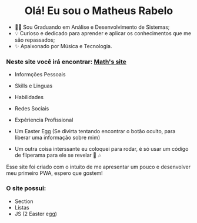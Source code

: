 <h1 align="center"> Olá! Eu sou o Matheus Rabelo </h1>



- 👨‍💻 Sou Graduando em Análise e Desenvolvimento de Sistemas;
- 💡 Curioso e dedicado para aprender e aplicar os conhecimentos que me são repassados;
- ✨ Apaixonado por Música e Tecnologia.

### Neste site você irá encontrar: [Math's site](https://theus1990.github.io)

- Informções Pessoais
- Skills e Linguas
- Habilidades
- Redes Sociais
- Expêriencia Profissional
- Um Easter Egg (Se divirta tentando encontrar o botão oculto, para liberar uma informação sobre mim)

- Um outra coisa interssante eu coloquei para rodar, é só usar um código de fliperama para ele se revelar 🎵 🎶
  

Esse site foi criado com o intuito de me apresentar um pouco e desenvolver meu primeiro PWA, espero que gostem!

### O site possui:

- Section
- Listas
- JS (2 Easter egg)
